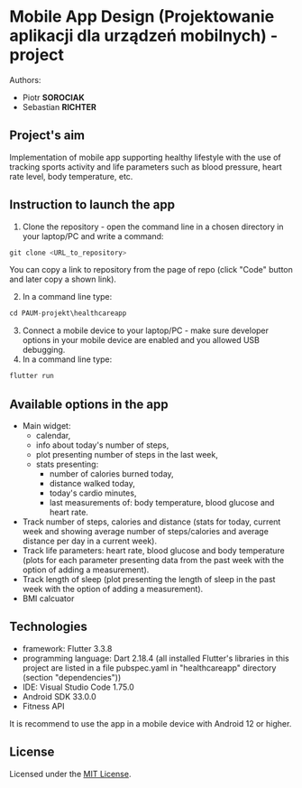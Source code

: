 # Mobile App Design (Projektowanie aplikacji dla urządzeń mobilnych) - project

Authors: 
- Piotr **SOROCIAK**
- Sebastian **RICHTER**

## Project's aim
Implementation of mobile app supporting healthy lifestyle with the use of tracking sports 
activity and life parameters such as blood pressure, heart rate level, body temperature, etc.

## Instruction to launch the app
1. Clone the repository - open the command line in a chosen directory in your laptop/PC and write a command:
```js
git clone <URL_to_repository>
```
You can copy a link to repository from the page of repo (click "Code" button and later copy a shown link).

2. In a command line type:
```js
cd PAUM-projekt\healthcareapp
```
3. Connect a mobile device to your laptop/PC - make sure developer options in your mobile device are enabled and you allowed
USB debugging.
4. In a command line type:
```js
flutter run
```

## Available options in the app
- Main widget: 
    - calendar,
    - info about today's number of steps, 
    - plot presenting number of steps in the last week, 
    - stats presenting:
        - number of calories burned today, 
        - distance walked today, 
        - today's cardio minutes,
        - last measurements of: body temperature, blood glucose and heart rate.
- Track number of steps, calories and distance (stats for today, current week and showing average number of steps/calories and average distance per day in a current week).
- Track life parameters: heart rate, blood glucose and body temperature (plots for each parameter presenting data from the past week with the option of adding a measurement).
- Track length of sleep (plot presenting the length of sleep in the past week with the option of adding a measurement).
- BMI calcuator

## Technologies
- framework: Flutter 3.3.8
- programming language: Dart 2.18.4 (all installed Flutter's libraries in this project are listed in a file pubspec.yaml in "healthcareapp"
directory (section "dependencies"))
- IDE: Visual Studio Code 1.75.0
- Android SDK 33.0.0
- Fitness API

It is recommend to use the app in a mobile device with Android 12 or higher.

## License

Licensed under the [MIT License](LICENSE).
